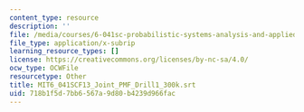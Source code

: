 ```yaml
---
content_type: resource
description: ''
file: /media/courses/6-041sc-probabilistic-systems-analysis-and-applied-probability-fall-2013/718b1f5d7bb6567a9d80b4239d966fac_MIT6_041SCF13_Joint_PMF_Drill1_300k.vtt
file_type: application/x-subrip
learning_resource_types: []
license: https://creativecommons.org/licenses/by-nc-sa/4.0/
ocw_type: OCWFile
resourcetype: Other
title: MIT6_041SCF13_Joint_PMF_Drill1_300k.srt
uid: 718b1f5d-7bb6-567a-9d80-b4239d966fac
---
```

